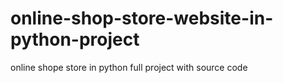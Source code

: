 # online-shop-store-website-in-python-project
online shope store in python full project with source code
